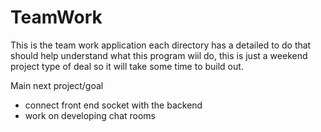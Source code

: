 # TeamWork


This is the team work application each directory has a detailed to do that should help understand what this program wiil do,
this is just a weekend project type of deal so it will take some time to build out.

Main next project/goal
- connect front end socket with the backend
- work on developing chat rooms 
